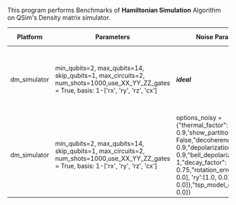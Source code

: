 This program performs Benchmarks of **Hamiltonian Simulation** Algorithm on QSim's Density matrix simulator.


|Platform|Parameters|Noise Parameters|Benchmarks|Volumetric Positioning|Remarks|
|--------|----------|----------------|----------|----------------------|-------|
|dm_simulator|min_qubits=2, max_qubits=14, skip_qubits=1, max_circuits=2, num_shots=1000,use_XX_YY_ZZ_gates = True, basis: 1-['rx', 'ry', 'rz', 'cx']|***ideal***|![Test-1](1.jpg)|![Test-1-QV](1-QV.jpg)|dm_simulator supports upto 31 qubits. Execution is limited to **14** Qubits.|
|dm_simulator|min_qubits=2, max_qubits=14, skip_qubits=1, max_circuits=2, num_shots=1000,use_XX_YY_ZZ_gates = True, basis: 1-['rx', 'ry', 'rz', 'cx']|options_noisy = {"thermal_factor": 0.9,'show_partition': False,"decoherence_factor": 0.9,"depolarization_factor": 0.9,"bell_depolarization_factor": 1,"decay_factor": 0.75,"rotation_error": {'rx':[1.0, 0.0], 'ry':[1.0, 0.0], 'rz':[1.0, 0.0]},"tsp_model_error": [1.0, 0.0]}|![Test-2](2.jpg)|![Test-2-QV](2-QV.jpg)|Execution is limited to **14 Qubits** due to timing constraints.|